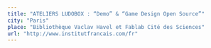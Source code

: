 ```yaml
---
title: "ATELIERS LUDOBOX : “Demo” & “Game Design Open Source”"
city: "Paris"
place: "Bibliothèque Vaclav Havel et Fablab Cité des Sciences"
url: "http://www.institutfrancais.com/fr"
---
```

